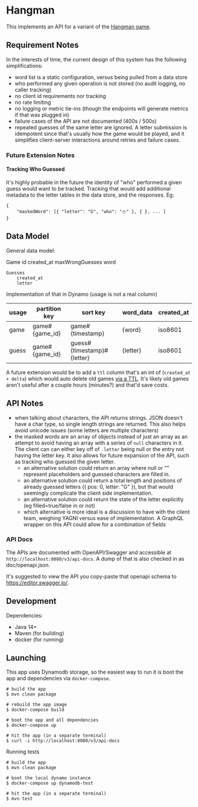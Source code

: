 # Hangman

This implements an API for a variant of the [Hangman game](https://en.wikipedia.org/wiki/Hangman_(game)).

## Requirement Notes

In the interests of time, the current design of this system has the following simplifications:

* word list is a static configuration, versus being pulled from a data store
* who performed any given operation is not stored (no audit logging, no caller tracking)
* no client id requirements nor tracking
* no rate limiting
* no logging or metric tie-ins (though the endpoints will generate metrics if that was plugged in)
* failure cases of the API are not documented (400s / 500s)
* repeated guesses of the same letter are ignored. A letter submission is idempotent since that's usually how the game would be played, and it simplifies client-server interactions around retries and failure cases.

### Future Extension Notes

#### Tracking Who Guessed
It's highly probable in the future the identity of "who" performed a given guess would want to be tracked.
Tracking that would add additional metadata to the letter tables in the data store, and the responses. Eg:

```
{
    "maskedWord": [{ "letter": "G", "who": "⛄️" }, { }, ... ]
}
```

## Data Model

General data model:

Game
    id
    created_at
    maxWrongGuesses
    word

    Guesses
        created_at
        letter

Implementation of that in Dynamo (usage is not a real column)

| usage | partition key    | sort key                     | word_data | created_at |
| ---   | ---              | ---                          | ---       | ---        |
| game  | game#{game_id}   | game#{timestamp}             | {word}    | iso8601    |
| guess | game#{game_id}   | guess#{timestamp}#{letter}   | {letter}  | iso8601    |

A future extension would be to add a `ttl` column that's an int of (`created_at + delta`) which would auto delete old games [via a TTL](https://docs.aws.amazon.com/amazondynamodb/latest/developerguide/TTL.html). It's likely old games aren't useful after a couple hours (minutes?) and that'd save costs.

## API Notes

* when talking about characters, the API returns strings. JSON doesn't have a char type, so single length strings are returned. This also helps avoid unicode issues (some letters are multiple characters)
* the masked words are an array of objects instead of just an array as an attempt to avoid having an array with a series of `null` characters in it. The client can can either key off of `.letter` being null or the entry not having the letter key. It also allows for future expansion of the API, such as tracking who guessed the given letter.
    * an alternative solution could return an array where null or "" represent placeholders and guessed characters are filled in.
    * an alternative solution could return a total length and positions of already guessed letters ({ pos: 0, letter: "G" }), but that would seemingly complicate the client side implementation.
    * an alternative solution could return the state of the letter explicitly (eg filled=true/false in or not)
    * which alternative is more ideal is a discussion to have with the client team, weighing YAGNI versus ease of implementation. A GraphQL wrapper on this API could allow for a combination of fields


### API Docs
The APIs are documented with OpenAPI/Swagger and accessible at `http://localhost:8080/v3/api-docs`. A dump of that is also checked in as doc/openapi.json.

It's suggested to view the API you copy-paste that openapi schema to https://editor.swagger.io/.

## Development

Dependencies:

* Java 14+
* Maven (for building)
* docker (for running)

## Launching

This app uses Dynamodb storage, so the easiest way to run it is boot the app and dependencies via `docker-compose`.

```
# build the app
$ mvn clean package

# rebuild the app image
$ docker-compose build

# boot the app and all dependencies
$ docker-compose up

# hit the app (in a separate terminal)
$ curl -i http://localhost:8080/v3/api-docs
```

Running tests

```
# build the app
$ mvn clean package

# boot the local dynamo instance
$ docker-compose up dynamodb-test

# hit the app (in a separate terminal)
$ mvn test
```
